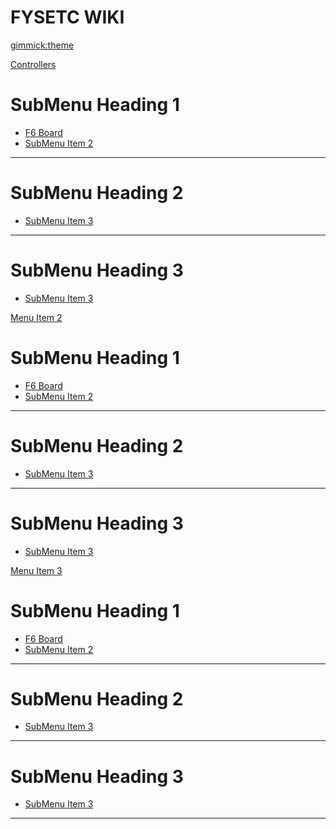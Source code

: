 <!--
  -- Name of your wiki
  -- Do NOT remove the leading `#` character.
  -->

# FYSETC WIKI


<!--
  -- Default theme
  -- (Read: http://dynalon.github.io/mdwiki/#!customizing.md#Theme_chooser)
  -->

[gimmick:theme](flatly)


<!--
  -- Navigation
  -- (Read: http://dynalon.github.io/mdwiki/#!quickstart.md#Adding_a_navigation)
[Controllers](pages/Controllers.md)
  * # F6
  * [F6](pages/F6_V1.3.md)
  ----
[LCD and Displays](pages/LCD and Displays.md)
[Stepper Drivers](pages/Stepper Drivers.md)
[Tutorial](pages/Tutorial.md)
[Shield](pages/Shield.md)
[Sensors](pages/Sensors.md)
------------------------>

<!-- A more complex navigation example: ------------------------------------------>

[Controllers](pages/Controllers.md)
  # SubMenu Heading 1
  * [F6 Board](pages/F6_V1.3.md)
  * [SubMenu Item 2](pages/subitem2.md)
  - - - -
  # SubMenu Heading 2
  * [SubMenu Item 3](pages/subitem3.md)
  - - - -
  # SubMenu Heading 3
  * [SubMenu Item 3](pages/subitem3.md)

[Menu Item 2](pages/item2.md)
  # SubMenu Heading 1
  * [F6 Board](pages/F6_V1.3.md)
  * [SubMenu Item 2](pages/subitem2.md)
  - - - -
  # SubMenu Heading 2
  * [SubMenu Item 3](pages/subitem3.md)
  - - - -
  # SubMenu Heading 3
  * [SubMenu Item 3](pages/subitem3.md)
  
[Menu Item 3](pages/item3.md)

  # SubMenu Heading 1
  * [F6 Board](pages/F6_V1.3.md)
  * [SubMenu Item 2](pages/subitem2.md)
  - - - -
  # SubMenu Heading 2
  * [SubMenu Item 3](pages/subitem3.md)
  - - - -
  # SubMenu Heading 3
  * [SubMenu Item 3](pages/subitem3.md)
---------------------------------------------------------------------------- 

<!--
  -- Change the Language
  -- Could be useful when there's more than one language wiki.
  -->

<!--
[Change the Language]()

  * [English (United States)](/en_US/)
  * [English (United Kingdom)](/en_GB/)
  * [Italian](/it/)
-->

<!--
  -- Let the user choose a theme
  -- (Read: http://dynalon.github.io/mdwiki/#!quickstart.md#Adding_a_navigation)
  -->

<!--
[gimmick:themechooser](Choose theme)
-->
